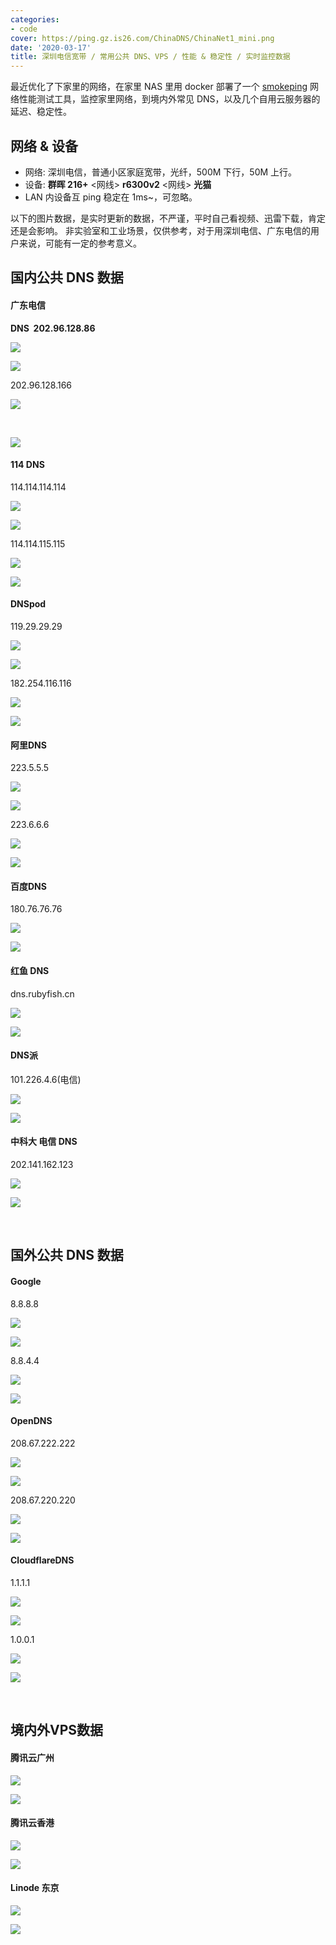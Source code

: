 ```yaml
---
categories:
- code
cover: https://ping.gz.is26.com/ChinaDNS/ChinaNet1_mini.png
date: '2020-03-17'
title: 深圳电信宽带 / 常用公共 DNS、VPS / 性能 & 稳定性 / 实时监控数据
---
```


最近优化了下家里的网络，在家里 NAS 里用 docker 部署了一个 [smokeping](https://oss.oetiker.ch/smokeping/) 网络性能测试工具，监控家里网络，到境内外常见 DNS，以及几个自用云服务器的延迟、稳定性。

## 网络 & 设备

- 网络: 深圳电信，普通小区家庭宽带，光纤，500M 下行，50M 上行。
- 设备: **群晖 216+** <网线> **r6300v2** <网线> **光猫**
- LAN 内设备互 ping 稳定在 1ms~，可忽略。

以下的图片数据，是实时更新的数据，不严谨，平时自己看视频、迅雷下载，肯定还是会影响。 非实验室和工业场景，仅供参考，对于用深圳电信、广东电信的用户来说，可能有一定的参考意义。

## 国内公共 DNS 数据

#### 广东电信

**DNS  202.96.128.86**

![](https://ping.gz.is26.com/ChinaDNS/ChinaNet1_mini.png)

![](https://ping.gz.is26.com/ChinaDNS/ChinaNet1_last_108000.png)

202.96.128.166

![](https://ping.gz.is26.com/ChinaDNS/ChinaNet2_mini.png)

 

![](https://ping.gz.is26.com/ChinaDNS/ChinaNet2_last_108000.png)

#### 114 DNS

114.114.114.114

![](https://ping.gz.is26.com/ChinaDNS/114DNS1_mini.png)

![](https://ping.gz.is26.com/ChinaDNS/114DNS1_last_108000.png)

114.114.115.115

![](https://ping.gz.is26.com/ChinaDNS/114DNS2_mini.png)

![](https://ping.gz.is26.com/ChinaDNS/114DNS2_last_108000.png)

#### DNSpod

119.29.29.29

![](https://ping.gz.is26.com/ChinaDNS/DNSpod1_mini.png)

![](https://ping.gz.is26.com/ChinaDNS/DNSpod1_last_108000.png)

182.254.116.116

![](https://ping.gz.is26.com/ChinaDNS/DNSpod2_mini.png)

![](https://ping.gz.is26.com/ChinaDNS/DNSpod2_last_108000.png)

#### 阿里DNS

223.5.5.5

![](https://ping.gz.is26.com/ChinaDNS/AliDNS1_mini.png)

![](https://ping.gz.is26.com/ChinaDNS/AliDNS1_last_108000.png)

223.6.6.6

![](https://ping.frp.is26.com/smokeping/cache/ChinaDNS/AliDNS2_mini.png)

![](https://ping.gz.is26.com/ChinaDNS/AliDNS2_last_108000.png)

#### 百度DNS

180.76.76.76

![](https://ping.gz.is26.com/ChinaDNS/BaiduDNS_mini.png)

![](https://ping.gz.is26.com/ChinaDNS/BaiduDNS_last_108000.png)

#### 红鱼 DNS

dns.rubyfish.cn

![](https://ping.gz.is26.com/ChinaDNS/RubyFishDNS_mini.png)

![](https://ping.gz.is26.com/ChinaDNS/RubyFishDNS_last_108000.png)

#### DNS派

101.226.4.6(电信)

![](https://ping.gz.is26.com/ChinaDNS/DNSPAI_mini.png)

![](https://ping.gz.is26.com/ChinaDNS/DNSPAI_last_108000.png)

#### 中科大 电信 DNS

202.141.162.123

![](https://ping.gz.is26.com/ChinaDNS/ZKDChinaNet_mini.png)

![](https://ping.gz.is26.com/ChinaDNS/ZKDChinaNet_last_108000.png)

 

## 国外公共 DNS 数据

#### Google

8.8.8.8

![](https://ping.gz.is26.com/DNS/GoogleDNS1_mini.png)

![](https://ping.gz.is26.com/DNS/GoogleDNS1_last_108000.png)

8.8.4.4

![](https://ping.gz.is26.com/DNS/GoogleDNS2_mini.png)

![](https://ping.gz.is26.com/DNS/GoogleDNS2_last_108000.png)

#### OpenDNS

208.67.222.222

![](https://ping.gz.is26.com/DNS/OpenDNS1_mini.png)

![](https://ping.gz.is26.com/DNS/OpenDNS1_last_108000.png)

208.67.220.220

![](https://ping.gz.is26.com/DNS/OpenDNS2_mini.png)

![](https://ping.gz.is26.com/DNS/OpenDNS2_last_108000.png)

#### CloudflareDNS

1.1.1.1

![](https://ping.gz.is26.com/DNS/CloudflareDNS1_mini.png)

![](https://ping.gz.is26.com/DNS/CloudflareDNS1_last_108000.png)

1.0.0.1

![](https://ping.gz.is26.com/DNS/CloudflareDNS2_mini.png)

![](https://ping.gz.is26.com/DNS/CloudflareDNS2_last_108000.png)

 

## 境内外VPS数据

#### 腾讯云广州

![](https://ping.gz.is26.com/VPS/QcloudGuangzhou_mini.png)

![](https://ping.gz.is26.com/VPS/QcloudGuangzhou_last_108000.png)

#### 腾讯云香港

![](https://ping.gz.is26.com/VPS/QcloudHongkong_mini.png)

![](https://ping.gz.is26.com/VPS/QcloudHongkong_last_108000.png)

#### Linode 东京

![](https://ping.gz.is26.com/VPS/Linode_mini.png)

![](https://ping.gz.is26.com/VPS/Linode_last_108000.png)
